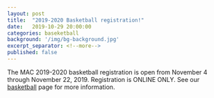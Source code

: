 ```yaml
---
layout: post
title:  "2019-2020 Basketball registration!"
date:   2019-10-29 20:00:00
categories: baseketball
background: '/img/bg-background.jpg'
excerpt_separator: <!--more-->
published: false
---
```

The MAC 2019-2020 basketball registration is open from November 4 through November 22, 2019. Registration is ONLINE ONLY. See our [basketball](/basketball) page for more information.
